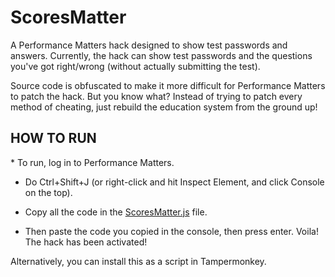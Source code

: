 # ScoresMatter
A Performance Matters hack designed to show test passwords and answers. Currently, the hack can show test passwords and the questions you've got right/wrong (without actually submitting the test).

Source code is obfuscated to make it more difficult for Performance Matters to patch the hack. But you know what? Instead of trying to patch every method of cheating, just rebuild the education system from the ground up!


<h2>HOW TO RUN</h2>
* To run, log in to Performance Matters. 

* Do Ctrl+Shift+J (or right-click and hit Inspect Element, and click Console on the top).

* Copy all the code in the <a href="https://github.com/theplummer/ScoresMatter/blob/main/ScoresMatter.js">ScoresMatter.js</a> file.

* Then paste the code you copied in the console, then press enter. Voila! The hack has been activated!

Alternatively, you can install this as a script in Tampermonkey.
